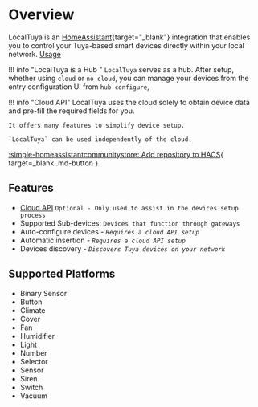 # Overview

LocalTuya is an [HomeAssistant](https://www.home-assistant.io/){target="_blank"} integration that enables you to control your Tuya-based smart devices directly within your local network. 
[Usage](installation)


!!! info "LocalTuya is a Hub "
    `LocalTuya` serves as a hub. After setup, whether using `cloud` or `no cloud`, you can manage your devices from the entry configuration UI from `hub configure`,
    <!-- `Each Tuya account can be add on it's own` -->


!!! info "Cloud API"
    LocalTuya uses the cloud solely to obtain device data and pre-fill the required fields for you.

    It offers many features to simplify device setup.

    `LocalTuya` can be used independently of the cloud.

[:simple-homeassistantcommunitystore: Add repository to HACS](https://my.home-assistant.io/redirect/hacs_repository/?category=integration&repository=hass-localtuya&owner=xZetsubou){ target=_blank .md-button }


## Features
<!-- - Supported protocols: `3.1`, `3.2`, `3.3`, `3.4`, and `3.5` -->
- [Cloud API](cloud_api) `Optional - Only used to assist in the devices setup process`
- Supported Sub-devices: `Devices that function through gateways`
- Auto-configure devices - *`Requires a cloud API setup`*
- Automatic insertion - *`Requires a cloud API setup`*
- Devices discovery - *`Discovers Tuya devices on your network`* 

## Supported Platforms
- Binary Sensor
- Button
- Climate
- Cover
- Fan
- Humidifier
- Light
- Number
- Selector
- Sensor
- Siren
- Switch
- Vacuum

